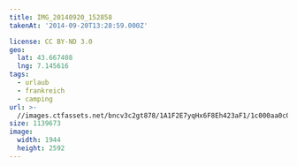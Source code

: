 ```yaml
---
title: IMG_20140920_152858
takenAt: '2014-09-20T13:28:59.000Z'

license: CC BY-ND 3.0
geo:
  lat: 43.667408
  lng: 7.145616
tags:
  - urlaub
  - frankreich
  - camping
url: >-
  //images.ctfassets.net/bncv3c2gt878/1A1F2E7yqHx6F8Eh423aF1/1c000aa0c0d7cf0d0a311d7850ca3f7d/img_20140920_152858_28278750076_o
size: 1139673
image:
  width: 1944
  height: 2592
---
```

